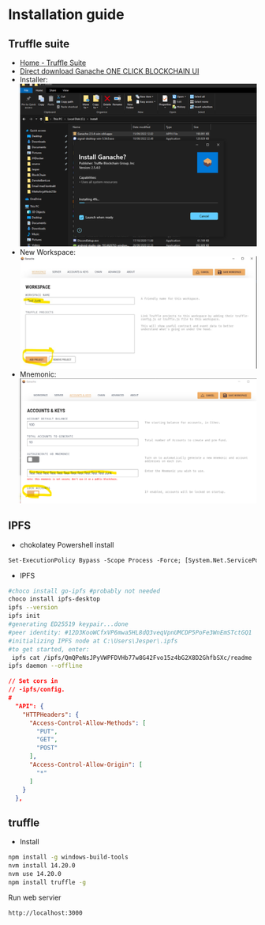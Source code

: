 # Installation guide
 ## Truffle suite
  - [Home - Truffle Suite](https://trufflesuite.com/)
  - [Direct download Ganache
ONE CLICK BLOCKCHAIN UI ](https://github.com/trufflesuite/ganache-ui/releases/download/v2.5.4/Ganache-2.5.4-win-x64.appx)
- Installer: ![Ganache](./Asset/GanasheInstaller.PNG)
- New Workspace: ![Workspace](./Asset/GanacheWorkspace.jpg)
- Mnemonic: ![Mnemonic](./Asset/GanacheMnemonic.PNG)
## IPFS  
- chokolatey Powershell install
 ```ps
Set-ExecutionPolicy Bypass -Scope Process -Force; [System.Net.ServicePointManager]::SecurityProtocol = [System.Net.ServicePointManager]::SecurityProtocol -bor 3072; iex ((New-Object System.Net.WebClient).DownloadString('https://community.chocolatey.org/install.ps1'))
```
- IPFS
```bash
#choco install go-ipfs #probably not needed
choco install ipfs-desktop
ipfs --version
ipfs init
#generating ED25519 keypair...done
#peer identity: #12D3KooWCfxVP6mwa5HL8dQ3veqVpnUMCDP5PoFe3WnEmSTctGQ1
#initializing IPFS node at C:\Users\Jesper\.ipfs
#to get started, enter:
 ipfs cat /ipfs/QmQPeNsJPyVWPFDVHb77w8G42Fvo15z4bG2X8D2GhfbSXc/readme
ipfs daemon --offline
```
```json
// Set cors in 
// -ipfs/config.
#
  "API": {
    "HTTPHeaders": {
      "Access-Control-Allow-Methods": [
        "PUT",
        "GET",
        "POST"
      ],
      "Access-Control-Allow-Origin": [
        "*"
      ]
    }
  },
```
## truffle
- Install
```bash
npm install -g windows-build-tools
nvm install 14.20.0
nvm use 14.20.0
npm install truffle -g
```
Run web servier
```bash
http://localhost:3000
```



